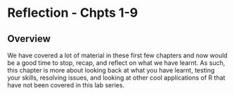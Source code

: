 
# Reflection - Chpts 1-9

## Overview

We have covered a lot of material in these first few chapters and now would be a good time to stop, recap, and reflect on what we have learnt.  As such, this chapter is more about looking back at what you have learnt, testing your skills, resolving issues, and looking at other cool applications of R that have not been covered in this lab series.

